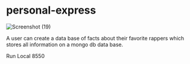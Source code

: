 # personal-express


![Screenshot (19)](https://user-images.githubusercontent.com/113322000/201473188-84fd2cc7-378c-43c0-a91d-7ea0f21efbb2.png)

A user can create a data base of facts about their favorite rappers which stores all information on a mongo db data base.

Run Local 8550
